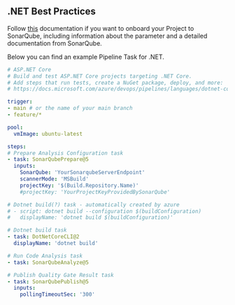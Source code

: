## .NET Best Practices

Follow [this](https://docs.henkelgroup.cloud/security/DevSecOps/sonarqube-sub/onboard-sq/) documentation if you want to onboard your Project to SonarQube, including information about the parameter and a detailed documentation from SonarQube.

Below you can find an example Pipeline Task for .NET.

```yaml
# ASP.NET Core
# Build and test ASP.NET Core projects targeting .NET Core.
# Add steps that run tests, create a NuGet package, deploy, and more:
# https://docs.microsoft.com/azure/devops/pipelines/languages/dotnet-core

trigger:
- main # or the name of your main branch
- feature/*

pool:
  vmImage: ubuntu-latest

steps:
# Prepare Analysis Configuration task
- task: SonarQubePrepare@5
  inputs:
    SonarQube: 'YourSonarqubeServerEndpoint'
    scannerMode: 'MSBuild'
    projectKey: '$(Build.Repository.Name)'
    #projectKey: 'YourProjectKeyProvidedBySonarQube'

# Dotnet build(?) task - automatically created by azure
# - script: dotnet build --configuration $(buildConfiguration)
#   displayName: 'dotnet build $(buildConfiguration)'

# Dotnet build task
- task: DotNetCoreCLI@2
  displayName: 'dotnet build'

# Run Code Analysis task
- task: SonarQubeAnalyze@5

# Publish Quality Gate Result task
- task: SonarQubePublish@5
  inputs:
    pollingTimeoutSec: '300'
```